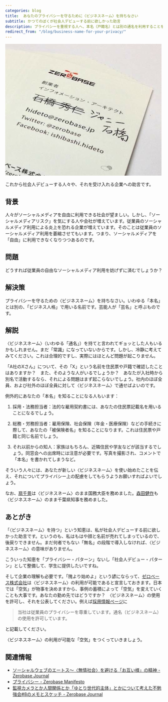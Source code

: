```yaml
---
categories: blog
title:  あなたのプライバシーを守るために〈ビジネスネーム〉を持ちなさい
subtitle: かつてのぼくが社会人デビューする前に欲しかった助言
description: プライバシーを重視する人へ、本名（戸籍名）とは別の通名を利用することをお薦めします。
redirect_from: "/blog/business-name-for-your-privacy/"
---
```


![名前に二重線を引き、別名で訂正してある名刺の写真](/images/blog/2013-12-16-business-name-for-your-privacy/business-card.jpg)

これから社会人デビューする人々や、それを受け入れる企業への助言です。

## 背景

人々がソーシャルメディアを自由に利用できる社会が望ましい。しかし、「ソーシャルメディアリスク」を気にする人や会社が増えています。従業員のソーシャルメディア利用による炎上を恐れる企業が増えています。そのことは従業員のソーシャルメディア利用を萎縮させてもいます。つまり、ソーシャルメディアを「自由」に利用できなくなりつつあるのです。

## 問題

どうすれば従業員の自由なソーシャルメディア利用を妨げずに済むでしょうか？

## 解決策

プライバシーを守るための〈ビジネスネーム〉を持ちなさい。いわゆる「本名」とは別の、「ビジネス人格」で用いる名前です。芸能人が「芸名」と呼ぶものです。

## 解説

〈ビジネスネーム〉（いわゆる「通名」）を持てと言われてギョッとした人もいるかもしれません。まだ「常識」になっていないからです。しかし、冷静に考えてみてください。これは合理的ですし、実際にはほとんど問題が起こりません。

「A社のXさん」について、その「X」という名前を住民票や戸籍で確認したことはありますか？　また、そのような人がいるでしょうか？　あなたが入社時から別名で活動するなら、それによる問題はまず起こらないでしょう。社内のほぼ全員、および社外のほぼ全員に対して〈ビジネスネーム〉で通せばよいのです。

例外的にあなたの「本名」を知ることになる人もいます：

1. 採用・法務担当者：法的な雇用契約書には、あなたの住民票記載名を用いることになるでしょう。

2. 総務・労務担当者：雇用保険、社会保険（年金・医療保険）などの手続きに際して、あなたの「被保険者名」を知ることになります。これは住民票や戸籍と同じ名前でしょう。

3. それ以前からの知人：家族はもちろん、近隣住民や学友などが該当するでしょう。同窓会への出席時には注意が必要です。写真を撮影され、コメントで「本名」を書かれてしまうなど。

そういう人々には、あなたが新しい〈ビジネスネーム〉を使い始めたことを伝え、それについてプライバシー上の配慮をしてもらうようお願いすればよいでしょう。

なお、[扇千景](http://ja.wikipedia.org/wiki/%E6%89%87%E5%8D%83%E6%99%AF#.E5.85.AC.E7.9A.84.E5.A0.B4.E9.9D.A2.E3.81.A7.E3.81.AE.E9.80.9A.E5.90.8D.EF.BC.88.E8.8A.B8.E5.90.8D.EF.BC.89.E4.BD.BF.E7.94.A8)は〈ビジネスネーム〉のまま国務大臣を務めました。[森田健作](http://ja.wikipedia.org/wiki/%E6%A3%AE%E7%94%B0%E5%81%A5%E4%BD%9C#.E5.85.AC.E7.9A.84.E5.A0.B4.E9.9D.A2.E3.81.A7.E3.81.AE.E9.80.9A.E5.90.8D.EF.BC.88.E8.8A.B8.E5.90.8D.EF.BC.89.E4.BD.BF.E7.94.A8.E3.81.AB.E3.81.A4.E3.81.84.E3.81.A6)も〈ビジネスネーム〉のまま千葉県知事を務めました。

## あとがき

「〈ビジネスネーム〉を持つ」という知恵は、私が社会人デビューする前に欲しかった助言です。というのも、私はもはや顔と名前が売れてしまっているので、後戻りできません。まだ何者でもない「無名」の段階で導入しなければ、〈ビジネスネーム〉の意味がありません。

こういった知恵を「プライバシー・パターン」ないし「社会人デビュー・パターン」として整備して、学生に提供したいですね。

そして企業の理解も必要です。「隗より始めよ」という諺にならって、[ゼロベース株式会社](http://zerobase.jp)は〈ビジネスネーム〉の利用が可能であると宣言しておきます。日本では「空気」が物事を決めますから、事例の蓄積によって「空気」を変えていくことも大事です。あなたの勤め先ではどうですか？　〈ビジネスネーム〉の使用を許可し、それを公表してください。例えば[採用情報ページ](http://zerobase.jp/jobs/information.html)に

> 当社は従業員のプライバシーを尊重しています。通名（ビジネスネーム）の使用を許可しています。

と記載してください。

〈ビジネスネーム〉の利用が可能な「空気」をつくっていきましょう。

## 関連情報

- [ソーシャルウェブのエートス〜〈無情社会〉を避ける「お互い様」の精神 - Zerobase Journal](http://zerobase.jp/blog/2011/02/post_95.html)
- [プライバシー - Zerobase Manifesto](http://zerobase.jp/manifesto/?%E3%83%97%E3%83%A9%E3%82%A4%E3%83%90%E3%82%B7%E3%83%BC)
- [監視カメラとか人間関係とか「ゆとり世代的主体」とかについて考えた不勉強会#8のメモとスケッチ - Zerobase Journal](http://zerobase.jp/blog/2012/08/unlearning_120812.html)
